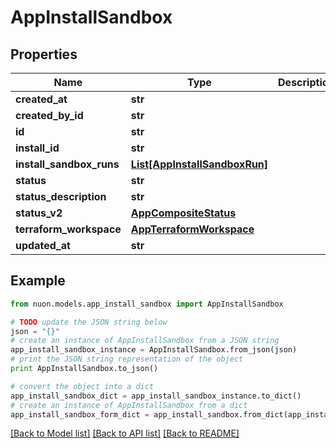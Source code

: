 # AppInstallSandbox


## Properties

Name | Type | Description | Notes
------------ | ------------- | ------------- | -------------
**created_at** | **str** |  | [optional] 
**created_by_id** | **str** |  | [optional] 
**id** | **str** |  | [optional] 
**install_id** | **str** |  | [optional] 
**install_sandbox_runs** | [**List[AppInstallSandboxRun]**](AppInstallSandboxRun.md) |  | [optional] 
**status** | **str** |  | [optional] 
**status_description** | **str** |  | [optional] 
**status_v2** | [**AppCompositeStatus**](AppCompositeStatus.md) |  | [optional] 
**terraform_workspace** | [**AppTerraformWorkspace**](AppTerraformWorkspace.md) |  | [optional] 
**updated_at** | **str** |  | [optional] 

## Example

```python
from nuon.models.app_install_sandbox import AppInstallSandbox

# TODO update the JSON string below
json = "{}"
# create an instance of AppInstallSandbox from a JSON string
app_install_sandbox_instance = AppInstallSandbox.from_json(json)
# print the JSON string representation of the object
print AppInstallSandbox.to_json()

# convert the object into a dict
app_install_sandbox_dict = app_install_sandbox_instance.to_dict()
# create an instance of AppInstallSandbox from a dict
app_install_sandbox_form_dict = app_install_sandbox.from_dict(app_install_sandbox_dict)
```
[[Back to Model list]](../README.md#documentation-for-models) [[Back to API list]](../README.md#documentation-for-api-endpoints) [[Back to README]](../README.md)


